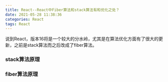 ```yaml
---
title: React--React中Fiber算法和stack算法有和优化之处？
date: 2021-05-28 11:38:36
categories: React
tags: React
---
```

说到React，版本16将是一个较大的分水岭，尤其是在算法优化方面有了很大的更新，之前是stack算法而之后改成了fiber算法。
### stack算法原理
### fiber算法原理